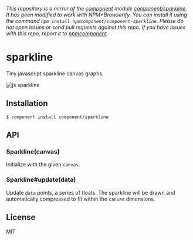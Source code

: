 *This repository is a mirror of the [component](http://component.io) module [component/sparkline](http://github.com/component/sparkline). It has been modified to work with NPM+Browserify. You can install it using the command `npm install npmcomponent/component-sparkline`. Please do not open issues or send pull requests against this repo. If you have issues with this repo, report it to [npmcomponent](https://github.com/airportyh/npmcomponent).*

# sparkline

  Tiny javascript sparkline canvas graphs.

  ![js sparkline](http://f.cl.ly/items/06470C043x150Q3N321L/spark.png)

## Installation

    $ component install component/sparkline

## API

### Sparkline(canvas)

  Initialize with the given `canvas`.

### Sparkline#update(data)

  Update `data` points, a series of floats. The sparkline
  will be drawn and automatically compressed to fit within
  the `canvas` dimensions.

## License

  MIT
